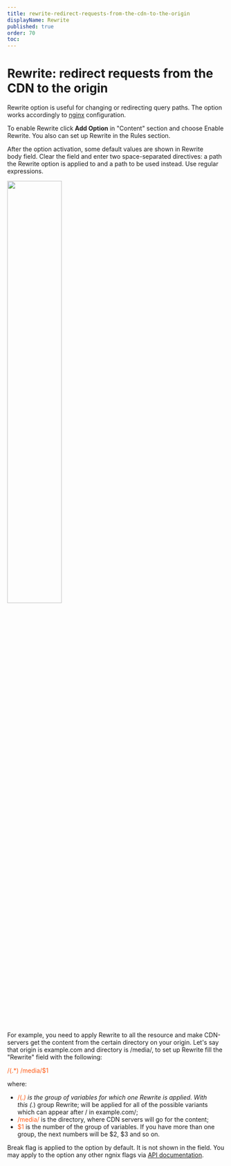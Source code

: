 ```yaml
---
title: rewrite-redirect-requests-from-the-cdn-to-the-origin
displayName: Rewrite
published: true
order: 70
toc:
---
```

# Rewrite: redirect requests from the CDN to the origin

Rewrite option is useful for changing or redirecting query paths. The option works accordingly to <a href="https://nginx.ru/en/docs/http/ngx_http_rewrite_module.html" target="_blank">nginx</a> configuration.

To enable Rewrite click **Add Option** in "Content" section and choose Enable Rewrite. You also can set up Rewrite in the Rules section.

After the option activation, some default values are shown in Rewrite body field. Clear the field and enter two space-separated directives: a path the Rewrite option is applied to and a path to be used instead. Use regular expressions. 

<img src="https://assets.gcore.pro/docs/cdn/cdn-resource-options/rewrite-redirect-requests-from-the-cdn-to-the-origin/Screenshot-2018-1-7_G-Core_Labs___________CDN-___________________1_.png" alt="" width="50%">

For example, you need to apply Rewrite to all the resource and make CDN-servers get the content from the certain directory on your origin. Let's say that origin is example.com and directory is /media/, to set up Rewrite fill the "Rewrite" field with the following:

<code-block>
<span style="color:#FF5913">/(.*) /media/$1</span>
</code-block>

where:

- <span style="color:#FF5913">/(.*)</span> is the group of variables for which one Rewrite is applied. With this (.*) group Rewrite; will be applied for all of the possible variants which can appear after / in example.com/;
- <span style="color:#FF5913">/media/</span> is the directory, where CDN servers will go for the content;
- <span style="color:#FF5913">$1</span> is the number of the group of variables. If you have more than one group, the next numbers will be $2, $3 and so on.

Break flag is applied to the option by default. It is not shown in the field. You may apply to the option any other ngnix flags via <a href="https://api.gcore.com/docs/cdn#tag/Resources" target="_blank">API documentation</a>.